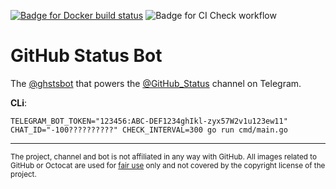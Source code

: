 [![Badge for Docker build status](https://img.shields.io/docker/cloud/build/gowe/ghstsbot)](https://hub.docker.com/repository/docker/gowe/ghstsbot)
![Badge for CI Check workflow](https://github.com/Gowee/github-status-bot/workflows/CI%20Check/badge.svg)
# GitHub Status Bot
The [@ghstsbot](https://t.me/ghstsbot) that powers the [@GitHub_Status](https://t.me/GitHub_Status) channel on Telegram.
<!-- potential-octo-memory-->

**CLi**:

`TELEGRAM_BOT_TOKEN="123456:ABC-DEF1234ghIkl-zyx57W2v1u123ew11" CHAT_ID="-100??????????" CHECK_INTERVAL=300 go run cmd/main.go`

----
<sub>The project, channel and bot is not affiliated in any way with GitHub. All images related to GitHub or Octocat are used for [fair use](https://en.wikipedia.org/wiki/Fair_use) only and not covered by the copyright license of the project.</sub>
